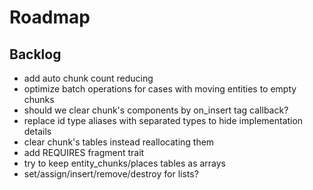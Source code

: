 # Roadmap

## Backlog

- add auto chunk count reducing
- optimize batch operations for cases with moving entities to empty chunks
- should we clear chunk's components by on_insert tag callback?
- replace id type aliases with separated types to hide implementation details
- clear chunk's tables instead reallocating them
- add REQUIRES fragment trait
- try to keep entity_chunks/places tables as arrays
- set/assign/insert/remove/destroy for lists?
